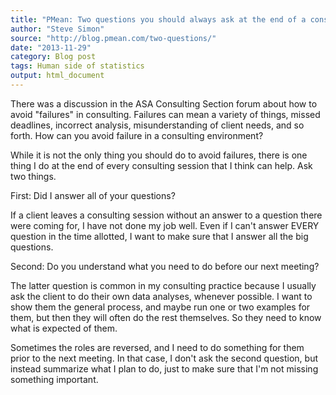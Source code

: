 ```yaml
---
title: "PMean: Two questions you should always ask at the end of a consulting session"
author: "Steve Simon"
source: "http://blog.pmean.com/two-questions/"
date: "2013-11-29"
category: Blog post
tags: Human side of statistics
output: html_document
---
```


There was a discussion in the ASA Consulting Section forum about how to
avoid "failures" in consulting. Failures can mean a variety of things,
missed deadlines, incorrect analysis, misunderstanding of client needs,
and so forth. How can you avoid failure in a consulting environment?


<!---More--->

While it is not the only thing you should do to avoid failures, there is
one thing I do at the end of every consulting session that I think can
help. Ask two things.

First: Did I answer all of your questions?

If a client leaves a consulting session without an answer to a question
there were coming for, I have not done my job well. Even if I can't
answer EVERY question in the time allotted, I want to make sure that I
answer all the big questions.

Second: Do you understand what you need to do before our next meeting?

The latter question is common in my consulting practice because I
usually ask the client to do their own data analyses, whenever possible.
I want to show them the general process, and maybe run one or two
examples for them, but then they will often do the rest themselves. So
they need to know what is expected of them.

Sometimes the roles are reversed, and I need to do something for them
prior to the next meeting. In that case, I don't ask the second
question, but instead summarize what I plan to do, just to make sure
that I'm not missing something important.


